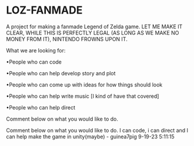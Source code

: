 # LOZ-FANMADE
A project for making a fanmade Legend of Zelda game. LET ME MAKE IT CLEAR, WHILE THIS IS PERFECTLY LEGAL (AS LONG AS WE MAKE NO MONEY FROM IT), NINTENDO FROWNS UPON IT.

What we are looking for:

•People who can code

•People who can help develop story and plot

•People who can come up with ideas for how things should look

•People who can help write music [I kind of have that covered]

•People who can help direct

Comment below on what you would like to do.

Comment below on what you would like to do.
I can code, i can direct and I can help make the game in unity(maybe) - guinea7pig 9-19-23 5:11:15
